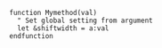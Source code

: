 ---
---

```vim
function Mymethod(val)
  " Set global setting from argument
  let &shiftwidth = a:val
endfunction
```
